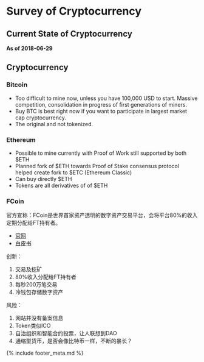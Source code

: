 # Survey of Cryptocurrency
## Current State of Cryptocurrency

__As of 2018-06-29__

## Cryptocurrency

### Bitcoin

- Too difficult to mine now, unless you have 100,000 USD to start. Massive competition, consolidation in progress of first generations of miners.
- Buy BTC is best right now if you want to participate in largest market cap cryptocurrency.
- The original and not tokenized.

### Ethereum

- Possible to mine currently with Proof of Work still supported by both $ETH
- Planned fork of $ETH towards Proof of Stake consensus protocol helped create fork to $ETC (Ethereum Classic)
- Can buy directly $ETH
- Tokens are all derivatives of of $ETH

### FCoin

官方宣称：FCoin是世界首家资产透明的数字资产交易平台，会将平台80%的收入定期分配给FT持有者。

- [官网](https://www.fcoin.com)
- [白皮书](https://www.fcoin.com/ft.pdf?v=1.3)

创新：
1. 交易及挖矿
2. 80%收入分配给FT持有者
3. 每秒200万笔交易
4. 冷钱包存储数字资产

风险：
1. 网站并没有备案信息
2. Token类似ICO
3. 自治组织和智能合约投票，让人联想到DAO
4. 通缩型货币，是否会像比特币一样，不断的暴长？

{% include footer_meta.md %}
